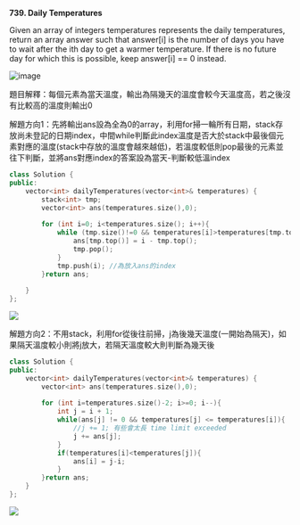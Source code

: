 **739. Daily Temperatures**

Given an array of integers temperatures represents the daily temperatures, return an array answer such that answer[i] is the number of days you have to wait after the ith day to get a warmer temperature. If there is no future day for which this is possible, keep answer[i] == 0 instead.

![image](https://user-images.githubusercontent.com/71308584/128173648-9ce05fcc-a047-4f07-997a-db920736bed4.png)

題目解釋：每個元素為當天溫度，輸出為隔幾天的溫度會較今天溫度高，若之後沒有比較高的溫度則輸出0

解題方向1：先將輸出ans設為全為0的array，利用for掃一輪所有日期，stack存放尚未登記的日期index，中間while判斷此index溫度是否大於stack中最後個元素對應的溫度(stack中存放的溫度會越來越低)，若溫度較低則pop最後的元素並往下判斷，並將ans對應index的答案設為當天-判斷較低溫index
``` c++
class Solution {
public:
    vector<int> dailyTemperatures(vector<int>& temperatures) {
        stack<int> tmp;
        vector<int> ans(temperatures.size(),0);
        
        for (int i=0; i<temperatures.size(); i++){
            while (tmp.size()!=0 && temperatures[i]>temperatures[tmp.top()]){
                ans[tmp.top()] = i - tmp.top();
                tmp.pop();
            }
            tmp.push(i); //為放入ans的index
        }return ans;
        
    }
};

```
![](https://i.imgur.com/FEq1wMS.png)

解題方向2：不用stack，利用for從後往前掃，j為後幾天溫度(一開始為隔天)，如果隔天溫度較小則將j放大，若隔天溫度較大則判斷為幾天後
``` c++
class Solution {
public:
    vector<int> dailyTemperatures(vector<int>& temperatures) {
        vector<int> ans(temperatures.size(),0);
        
        for (int i=temperatures.size()-2; i>=0; i--){
            int j = i + 1; 
            while(ans[j] != 0 && temperatures[j] <= temperatures[i]){
                //j += 1; 有些會太長 time limit exceeded
                j += ans[j];
            }
            if(temperatures[i]<temperatures[j]){
                ans[i] = j-i;
            }
        }return ans;
    }    
};
```
![](https://i.imgur.com/6zsczhB.png)

